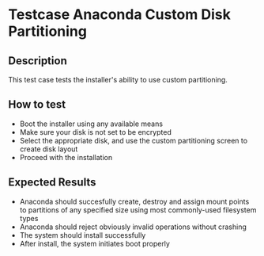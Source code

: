 # Testcase Anaconda Custom Disk Partitioning


## Description
This test case tests the installer's ability to use custom partitioning.


## How to test
- Boot the installer using any available means
- Make sure your disk is not set to be encrypted
- Select the appropriate disk, and use the custom partitioning screen to create disk layout
- Proceed with the installation


## Expected Results
- Anaconda should succesfully create, destroy and assign mount points to partitions of any specified size using most commonly-used filesystem types
- Anaconda should reject obviously invalid operations without crashing
- The system should install successfully
- After install, the system initiates boot properly
